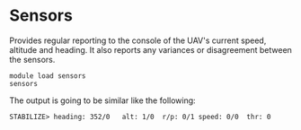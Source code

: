 # Sensors
Provides regular reporting to the console of the UAV's current speed, altitude and heading. It also reports any variances or disagreement between the sensors.

```
module load sensors
sensors
```

The output is going to be similar like the following:

```
STABILIZE> heading: 352/0   alt: 1/0  r/p: 0/1 speed: 0/0  thr: 0
```
